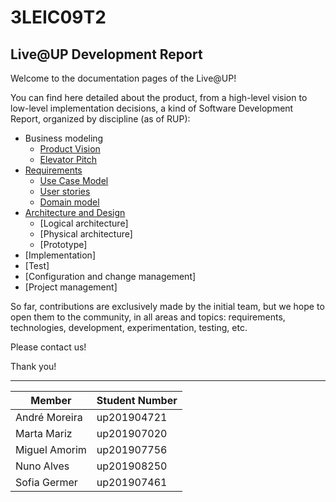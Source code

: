 # 3LEIC09T2

## Live@UP Development Report

Welcome to the documentation pages of the Live@UP!

You can find here detailed about the product, from a high-level vision to low-level implementation decisions, a kind of Software Development Report, organized by discipline (as of RUP):

- Business modeling
  - [Product Vision](docs/ProductVision.md)
  - [Elevator Pitch](docs/ElevatorPitch.md)
- [Requirements](docs/requirements.md)
  - [Use Case Model](docs/requirements.md#Use-case-model)
  - [User stories](docs/requirements.md#User-stories)
  - [Domain model](docs/requirements.md#Domain-model)
- [Architecture and Design](docs/ArchitectureAndDesign.md)
  - [Logical architecture]
  - [Physical architecture]
  - [Prototype]
- [Implementation]
- [Test]
- [Configuration and change management]
- [Project management]

So far, contributions are exclusively made by the initial team, but we hope to open them to the community, in all areas and topics: requirements, technologies, development, experimentation, testing, etc.

Please contact us!

Thank you!

---

| **Member**    | **Student Number** |
| ------------- | ------------------ |
| André Moreira | up201904721        |
| Marta Mariz   | up201907020        |
| Miguel Amorim | up201907756        |
| Nuno Alves    | up201908250        |
| Sofia Germer  | up201907461        |
